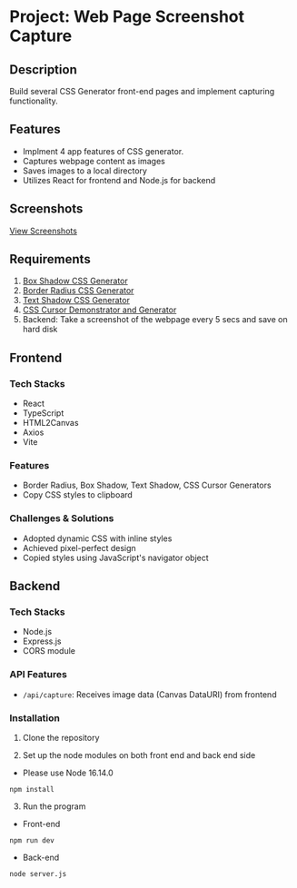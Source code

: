 # Project: Web Page Screenshot Capture

## Description
Build several CSS Generator front-end pages and implement capturing functionality.

## Features
- Implment 4 app features of CSS generator.
- Captures webpage content as images
- Saves images to a local directory
- Utilizes React for frontend and Node.js for backend

## Screenshots
[View Screenshots](/screenshots)

## Requirements
1. [Box Shadow CSS Generator](https://cssgenerator.org/box-shadow-css-generator.html)
2. [Border Radius CSS Generator](https://cssgenerator.org/border-radius-css-generator.html)
3. [Text Shadow CSS Generator](https://cssgenerator.org/text-shadow-css-generator.html)
4. [CSS Cursor Demonstrator and Generator](https://cssgenerator.org/css-cursor-demonstrator-and-generator.html)
5. Backend: Take a screenshot of the webpage every 5 secs and save on hard disk

## Frontend
### Tech Stacks
- React
- TypeScript
- HTML2Canvas
- Axios
- Vite

### Features
- Border Radius, Box Shadow, Text Shadow, CSS Cursor Generators
- Copy CSS styles to clipboard

### Challenges & Solutions
- Adopted dynamic CSS with inline styles
- Achieved pixel-perfect design
- Copied styles using JavaScript's navigator object

## Backend
### Tech Stacks
- Node.js
- Express.js
- CORS module

### API Features
- `/api/capture`: Receives image data (Canvas DataURI) from frontend

### Installation

1. Clone the repository

2. Set up the node modules on both front end and back end side
- Please use Node 16.14.0

```shell
npm install
```

3. Run the program

- Front-end

```shell
npm run dev
```

- Back-end
```shell
node server.js
```